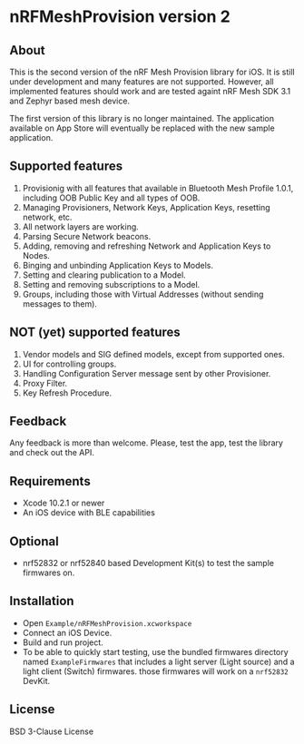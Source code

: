 # nRFMeshProvision version 2

## About

This is the second version of the nRF Mesh Provision library for iOS. It is still under development and many features are not supported.
However, all implemented features should work and are tested againt nRF Mesh SDK 3.1 and Zephyr based mesh device.

The first version of this library is no longer maintained. The application available on App Store will eventually be replaced with the new sample
application.

## Supported features

1. Provisionig with all features that available in Bluetooth Mesh Profile 1.0.1, including OOB Public Key and all types of OOB.
2. Managing Provisioners, Network Keys, Application Keys, resetting network, etc.
3. All network layers are working.
4. Parsing Secure Network beacons.
5. Adding, removing and refreshing Network and Application Keys to Nodes.
6. Binging and unbinding Application Keys to Models.
7. Setting and clearing publication to a Model.
8. Setting and removing subscriptions to a Model.
9. Groups, including those with Virtual Addresses (without sending messages to them).

## NOT (yet) supported features

1. Vendor models and SIG defined models, except from supported ones.
2. UI for controlling groups.
3. Handling Configuration Server message sent by other Provisioner.
4. Proxy Filter.
5. Key Refresh Procedure.

## Feedback

Any feedback is more than welcome. Please, test the app, test the library and check out the API.

## Requirements

* Xcode 10.2.1 or newer
* An iOS device with BLE capabilities

## Optional

* nrf52832 or nrf52840 based Development Kit(s) to test the sample firmwares on.

## Installation

* Open `Example/nRFMeshProvision.xcworkspace`
* Connect an iOS Device.
* Build and run project.
* To be able to quickly start testing, use the bundled firmwares directory named `ExampleFirmwares` that includes a light server (Light source) and a light client (Switch) firmwares. those firmwares will work on a `nrf52832` DevKit.

## License

BSD 3-Clause License 
